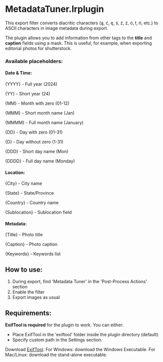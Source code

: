 # MetadataTuner.lrplugin
This export filter converts diacritic characters (ą, ć, ę, ś, ź, ż, ó, ł, ń, etc.) to ASCII characters in image metadata during export.

The plugin allows you to add information from other tags to the **title** and **caption** fields using a mask. This is useful, for example, when exporting editorial photos for shutterstock.
### Available placeholders:
#### Date & Time:
{YYYY} - Full year (2024)

{YY} - Short year (24)

{MM} - Month with zero (01-12)

{MMM} - Short month name (Jan)

{MMMM} - Full month name (January)

{DD} - Day with zero (01-31)

{D} - Day without zero (1-31)

{DDD} - Short day name (Mon)

{DDDD} - Full day name (Monday)
#### Location:
{City} - City name

{State} - State/Province

{Country} - Country name

{Sublocation} - Sublocation field
#### Metadata:
{Title} - Photo title

{Caption} - Photo caption

{Keywords} - Keywords list
## How to use:
1. During export, find 'Metadata Tuner' in the 'Post-Process Actions' section
2. Enable the filter
3. Export images as usual
## Requirements:
**ExifTool is required** for the plugin to work. You can either:
- Place ExifTool in the 'exiftool' folder inside the plugin directory (default)
- Specify custom path in the Settings section.

Download [ExifTool](https://exiftool.org/). For Windows: download the Windows Executable. For Mac/Linux: download the stand-alone executable.

